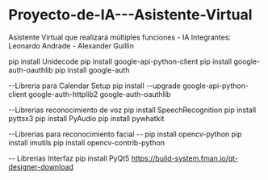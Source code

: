 # Proyecto-de-IA---Asistente-Virtual
Asistente Virtual que realizará múltiples funciones - IA
Integrantes: Leonardo Andrade - Alexander Guillin

pip install Unidecode
pip install google-api-python-client
pip install google-auth-oauthlib
pip install google-auth

--Libreria para Calendar Setup
pip install --upgrade google-api-python-client google-auth-httplib2 google-auth-oauthlib

--Librerias reconocimiento de voz
pip install SpeechRecognition
pip install pyttsx3
pip install PyAudio
pip install pywhatkit

--Librerias para reconocimiento facial --
pip install opencv-python
pip install imutils
pip install opencv-contrib-python

-- Librerias Interfaz
pip install PyQt5
https://build-system.fman.io/qt-designer-download